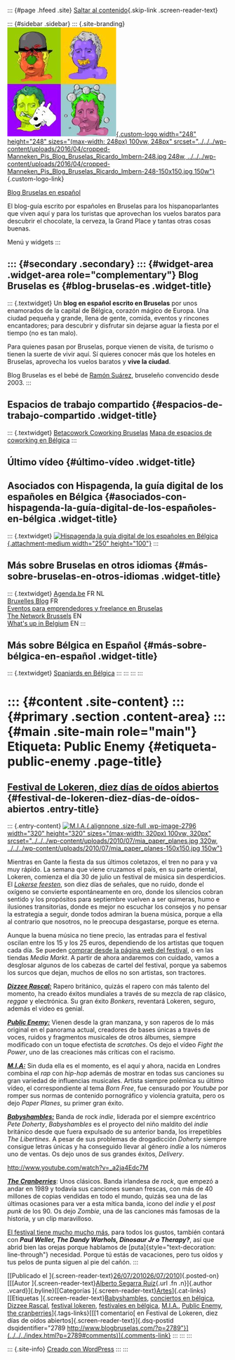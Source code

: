 ::: {#page .hfeed .site}
[Saltar al contenido](index.html#content){.skip-link
.screen-reader-text}

::: {#sidebar .sidebar}
::: {.site-branding}
[![](../../../wp-content/uploads/2016/04/cropped-Manneken_Pis_Blog_Bruselas_Ricardo_Imbern-248.jpg){.custom-logo
width="248" height="248" sizes="(max-width: 248px) 100vw, 248px"
srcset="../../../wp-content/uploads/2016/04/cropped-Manneken_Pis_Blog_Bruselas_Ricardo_Imbern-248.jpg 248w, ../../../wp-content/uploads/2016/04/cropped-Manneken_Pis_Blog_Bruselas_Ricardo_Imbern-248-150x150.jpg 150w"}](../../../index.html){.custom-logo-link}

[Blog Bruselas en español](../../../index.html)

El blog-guía escrito por españoles en Bruselas para los hispanoparlantes
que viven aquí y para los turistas que aprovechan los vuelos baratos
para descubrir el chocolate, la cerveza, la Grand Place y tantas otras
cosas buenas.

Menú y widgets
:::

::: {#secondary .secondary}
::: {#widget-area .widget-area role="complementary"}
Blog Bruselas es {#blog-bruselas-es .widget-title}
----------------

::: {.textwidget}
Un **blog en español escrito en Bruselas** por unos enamorados de la
capital de Bélgica, corazón mágico de Europa. Una ciudad pequeña y
grande, llena de gente, comida, eventos y rincones encantadores; para
descubrir y disfrutar sin dejarse aguar la fiesta por el tiempo (no es
tan malo).

Para quienes pasan por Bruselas, porque vienen de visita, de turismo o
tienen la suerte de vivir aquí. Sí quieres conocer más que los hoteles
en Bruselas, aprovecha los vuelos baratos y **vive la ciudad**.

Blog Bruselas es el bebé de [Ramón Suárez](http://www.ramonsuarez.com),
bruseleño convencido desde 2003.
:::

Espacios de trabajo compartido {#espacios-de-trabajo-compartido .widget-title}
------------------------------

::: {.textwidget}
[Betacowork Coworking Bruselas](http://www.betacowork.com) [Mapa de
espacios de coworking en Bélgica](http://coworkingbelgium.com)
:::

Último vídeo {#último-vídeo .widget-title}
------------

Asociados con Hispagenda, la guía digital de los españoles en Bélgica {#asociados-con-hispagenda-la-guía-digital-de-los-españoles-en-bélgica .widget-title}
---------------------------------------------------------------------

::: {.textwidget}
[![Hispagenda,la guía digital de los españoles en
Bélgica](../../../wp-content/uploads/2010/04/Hispagenda-250px.gif "Hispagenda, la guía digital de los españoles en Bélgica"){.attachment-medium
width="250" height="100"}](http://www.hispagenda.com)
:::

Más sobre Bruselas en otros idiomas {#más-sobre-bruselas-en-otros-idiomas .widget-title}
-----------------------------------

::: {.textwidget}
[Agenda.be](http://www.agenda.be) FR NL\
[Bruxelles Blog](http://www.bxlblog.be/) FR\
[Eventos para emprendedores y freelance en
Bruselas](http://www.betacowork.com/events/)\
[The Network
Brussels](http://groups.yahoo.com/group/TheNetworkBrussels/) EN\
[What\'s up in Belgium](http://www.whatsupin.be/) EN
:::

Más sobre Bélgica en Español {#más-sobre-bélgica-en-español .widget-title}
----------------------------

::: {.textwidget}
[Spaniards en Bélgica](http://www.spaniards.es/paises/belgica)
:::
:::
:::
:::

::: {#content .site-content}
::: {#primary .section .content-area}
::: {#main .site-main role="main"}
Etiqueta: Public Enemy {#etiqueta-public-enemy .page-title}
======================

[Festival de Lokeren, diez días de oídos abiertos](../../../index.html?p=2789) {#festival-de-lokeren-diez-días-de-oídos-abiertos .entry-title}
------------------------------------------------------------------------------

::: {.entry-content}
[![M.I.A.
](../../../wp-content/uploads/2010/07/mia_paper_planes.jpg){.alignnone
.size-full .wp-image-2796 width="320" height="320"
sizes="(max-width: 320px) 100vw, 320px"
srcset="../../../wp-content/uploads/2010/07/mia_paper_planes.jpg 320w, ../../../wp-content/uploads/2010/07/mia_paper_planes-150x150.jpg 150w"}](http://www.blogbruselas.com/2010/07/festival-lokeren.html/mia_paper_planes)

[](http://www.blogbruselas.com/2010/07/festival-lokeren.html/mia_paper_planes)Mientras
en Gante la fiesta da sus últimos coletazos, el tren no para y va muy
rápido. La semana que viene cruzamos el país, en su parte oriental,
Lokeren, comienza el día 30 de julio un festival de música sin
desperdicios. El *[Lokerse
feesten](http://www.lokersefeesten.be/en/home)*, son diez días de
señales, que no ruido, donde el oxígeno se convierte espontáneamente en
oro, donde los silencios cobran sentido y los propósitos para septiembre
vuelven a ser quimeras, humo e ilusiones transitorias, donde es mejor no
escuchar los consejos y no pensar la estrategia a seguir, donde todos
admiran la buena música, porque a ella al contrario que nosotros, no le
preocupa desgastarse, porque es eterna.

Aunque la buena música no tiene precio, las entradas para el festival
oscilan entre los 15 y los 25 euros, dependiendo de los artistas que
toquen cada día. Se pueden [comprar desde la página web del
festival](http://shop.zetes.be/BasketEditor.aspx), o en las tiendas
*Media Markt*. A partir de ahora andaremos con cuidado, vamos a
desglosar algunos de los cabezas de cartel del festival, porque ya
sabemos los surcos que dejan, muchos de ellos no son artistas, son
tractores.

***[Dizzee Rascal:](http://www.dizzeerascal.co.uk/)*** Rapero británico,
quizás el rapero con más talento del momento, ha creado éxitos mundiales
a través de su mezcla de rap clásico, *reggae* y electrónica. Su gran
éxito *Bonkers*, reventará Lokeren, seguro, además el video es genial.

***[Public Enemy:](http://www.publicenemy.com/)*** Vienen desde la gran
manzana, y son raperos de lo más original en el panorama actual,
creadores de bases únicas a través de voces, ruidos y fragmentos
musicales de otros álbumes, siempre modificado con un toque efectista de
*scratches*. Os dejo el vídeo *Fight the Power*, uno de las creaciones
más críticas con el racismo.

***[M.I.A:](http://www.miauk.com/mayaaspect/)*** Sin duda ella es el
momento, es el aquí y ahora, nacida en Londres combina el *rap* con
*hip-hop* además de mostrar en todas sus canciones su gran variedad de
influencias musicales. Artista siempre polémica su último vídeo, el
correspondiente al tema *Born Free*, fue censurado por *Youtube* por
romper sus normas de contenido pornográfico y violencia gratuita, pero
os dejo *Paper Planes*, su primer gran éxito.

***[Babyshambles:](http://www.babyshambles.net/)*** Banda de rock
*indie*, liderada por el siempre excéntrico *Pete Doherty*,
*Babyshambles* es el proyecto del niño maldito del *indie* británico
desde que fuera expulsado de su anterior banda, los irrepetibles *The
Libertines*. A pesar de sus problemas de drogadicción *Doherty* siempre
consigue letras únicas y ha conseguido llevar al género *indie* a los
números uno de ventas. Os dejo unos de sus grandes éxitos, *Delivery*.

<http://www.youtube.com/watch?v=_a2ja4Edc7M>

***[The Cranberries](http://www.cranberries.com/)***: Unos clásicos.
Banda irlandesa de *rock*, que empezó a andar en 1989 y todavía sus
canciones suenan frescas, con más de 40 millones de copias vendidas en
todo el mundo, quizás sea una de las últimas ocasiones para ver a esta
mítica banda, icono del *indie* y el *post punk* de los 90. Os dejo
*Zombie*, una de las canciones más famosas de la historia, y un clip
maravilloso.

[El festival tiene mucho mucho
más](http://www.lokersefeesten.be/en/program), para todos los gustos,
también contará con ***Paul Weller, The Dandy Warhols, Dinosaur Jr o
Therapy?***, así que abrid bien las orejas porque hablamos de
[puta]{style="text-decoration: line-through"} necesidad. Porque tú estás
de vacaciones, pero tus oídos y tus pelos de punta siguen al pie del
cañón.
:::

[[Publicado el
]{.screen-reader-text}[26/07/201026/07/2010](../../../index.html?p=2789)]{.posted-on}[[[Autor
]{.screen-reader-text}[Alberto Segarra
Ruíz](../../author/albertosegarraruiz/index.html){.url .fn .n}]{.author
.vcard}]{.byline}[[Categorías
]{.screen-reader-text}[Artes](../../category/artes/index.html)]{.cat-links}[[Etiquetas
]{.screen-reader-text}[Babyshambles](../babyshambles/index.html),
[conciertos en bélgica](../conciertos-en-belgica/index.html), [Dizzee
Rascal](../dizzee-rascal/index.html), [festival
lokeren](../festival-lokeren/index.html), [festivales en
bélgica](../festivales-en-belgica/index.html),
[M.I.A.](../m-i-a/index.html), [Public Enemy](index.html), [the
cranberries](../the-cranberries/index.html)]{.tags-links}[[[1
comentario[ en Festival de Lokeren, diez días de oídos
abiertos]{.screen-reader-text}]{.dsq-postid
dsqidentifier="2789 http://www.blogbruselas.com/?p=2789"}](../../../index.html?p=2789#comments)]{.comments-link}
:::
:::
:::

::: {.site-info}
[Creado con WordPress](https://es.wordpress.org/)
:::
:::
